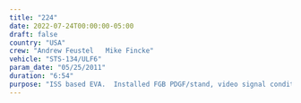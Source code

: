 ```yaml
---
title: "224"
date: 2022-07-24T00:00:00-05:00
draft: false
country: "USA"
crew: "Andrew Feustel   Mike Fincke"
vehicle: "STS-134/ULF6"
param_date: "05/25/2011"
duration: "6:54"
purpose: "ISS based EVA.  Installed FGB PDGF/stand, video signal conditioner and a portion of associated cables.  Installed cables for backup power from US to Russian segment.  Finished installing cables under MMOD shields for 2 payload wireless antennas.  Installed thermal blanket on airlock O2 tank grapple fixture.  Infrared video of AirForce aerogel thermal insulation experiment.  Std photos of FGB PDGF and nearby FGB thrusters.  Resecured velcro of loose thermal insulation on external spare.  Antifog temporarily irritated EV1 eye "
---
```

